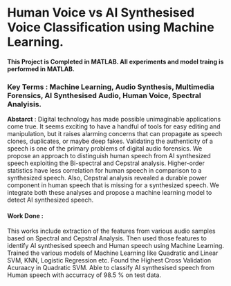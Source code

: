 # Human Voice vs AI Synthesised Voice Classification using Machine Learning.

#### This Project is Completed in MATLAB. All experiments and model traing is performed in MATLAB. 
### Key Terms : Machine Learning, Audio Synthesis, Multimedia Forensics, AI Synthesised Audio, Human Voice, Spectral Analyisis.

**Abstarct** : Digital technology has made possible unimaginable applications come true. It seems exciting to have a handful of tools for easy editing and manipulation, but it raises alarming concerns that can propagate as speech clones, duplicates, or maybe deep fakes. Validating the authenticity of a speech is one of the primary problems of digital audio forensics. We propose an approach to distinguish human speech from AI synthesized speech exploiting the Bi-spectral and Cepstral analysis. Higher-order statistics have less correlation for human speech in comparison to a synthesized speech. Also, Cepstral analysis revealed a durable power component in human speech that is missing for a synthesized speech. We integrate both these analyses and propose a machine learning model to detect AI synthesized speech.

#### Work Done :

This works include extraction of the features from various audio samples based on Spectral and Cepstral Analysis. Then used those features to identify AI synthesised speech and Human speech using Machine Learning. Trained the various models of Machine Learning like Quadratic and Linear SVM, KNN, Logistic Regression etc. Found the Highest Cross Validation Acuraacy in Quadratic SVM. Able to classify AI synthesised speech from Human speech with accurracy of 98.5 % on test data. 
